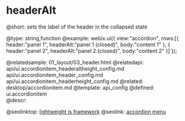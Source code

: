 headerAlt
=============


@short:
	sets the label of the header in the collapsed state

@type: string,function
@example:
webix.ui({ 
    view:"accordion",
    rows:[{
        header:"panel 1",
        headerAlt:"panel 1 (closed)",
        body:"content 1"
    },
    { 
        header:"panel 2",
        headerAlt:"panel 2 (closed)",
        body:"content 2"
    }]
});

@relatedsample:
	01_layout/03_header.html
@relatedapi:
    api/ui.accordionitem_headeraltheight_config.md
    api/ui.accordionitem_header_config.md
	api/ui.accordionitem_headerheight_config.md
@related: 
    desktop/accordionitem.md
@template:	api_config
@defined:	ui.accordionitem	
@descr:


@seolinktop: [lightweight js framework](https://webix.com)
@seolink: [accordion menu](https://webix.com/widget/accordion/)